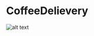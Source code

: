 # CoffeeDelievery
![alt text](https://github.com/brunomaruya/CoffeeDelievery/blob/main/gif/Desktop.gif)
